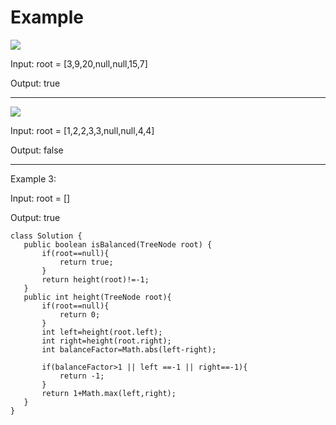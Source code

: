
# Example

![](https://assets.leetcode.com/uploads/2020/10/06/balance_1.jpg)

Input: root = [3,9,20,null,null,15,7]

Output: true

----------------------------------------------------------------
![](https://assets.leetcode.com/uploads/2020/10/06/balance_2.jpg)

Input: root = [1,2,2,3,3,null,null,4,4]

Output: false

----------------------------------------------------------------
Example 3:

Input: root = []

Output: true
 ```
 class Solution {
    public boolean isBalanced(TreeNode root) {
        if(root==null){
            return true;
        }
        return height(root)!=-1;
    }
    public int height(TreeNode root){
        if(root==null){
            return 0;
        }
        int left=height(root.left);
        int right=height(root.right);
        int balanceFactor=Math.abs(left-right);

        if(balanceFactor>1 || left ==-1 || right==-1){
            return -1;
        }
        return 1+Math.max(left,right);
    }
}

```